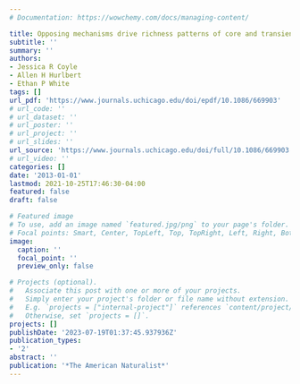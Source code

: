 ```yaml
---
# Documentation: https://wowchemy.com/docs/managing-content/

title: Opposing mechanisms drive richness patterns of core and transient bird species
subtitle: ''
summary: ''
authors:
- Jessica R Coyle
- Allen H Hurlbert
- Ethan P White
tags: []
url_pdf: 'https://www.journals.uchicago.edu/doi/epdf/10.1086/669903'
# url_code: ''
# url_dataset: ''
# url_poster: ''
# url_project: ''
# url_slides: ''
url_source: 'https://www.journals.uchicago.edu/doi/full/10.1086/669903'
# url_video: ''
categories: []
date: '2013-01-01'
lastmod: 2021-10-25T17:46:30-04:00
featured: false
draft: false

# Featured image
# To use, add an image named `featured.jpg/png` to your page's folder.
# Focal points: Smart, Center, TopLeft, Top, TopRight, Left, Right, BottomLeft, Bottom, BottomRight.
image:
  caption: ''
  focal_point: ''
  preview_only: false

# Projects (optional).
#   Associate this post with one or more of your projects.
#   Simply enter your project's folder or file name without extension.
#   E.g. `projects = ["internal-project"]` references `content/project/deep-learning/index.md`.
#   Otherwise, set `projects = []`.
projects: []
publishDate: '2023-07-19T01:37:45.937936Z'
publication_types:
- '2'
abstract: ''
publication: '*The American Naturalist*'
---
```

